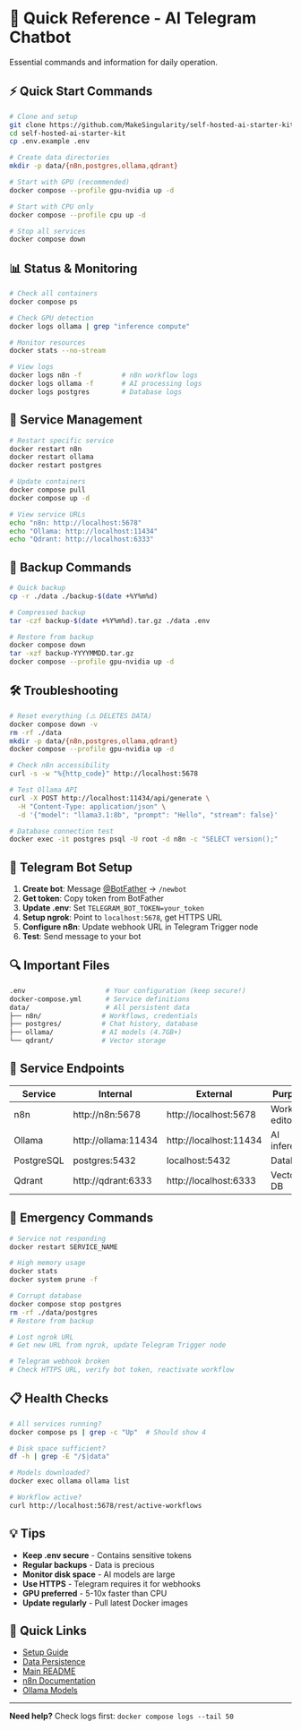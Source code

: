 # 🚀 Quick Reference - AI Telegram Chatbot

Essential commands and information for daily operation.

## ⚡ Quick Start Commands

```bash
# Clone and setup
git clone https://github.com/MakeSingularity/self-hosted-ai-starter-kit.git
cd self-hosted-ai-starter-kit
cp .env.example .env

# Create data directories
mkdir -p data/{n8n,postgres,ollama,qdrant}

# Start with GPU (recommended)
docker compose --profile gpu-nvidia up -d

# Start with CPU only
docker compose --profile cpu up -d

# Stop all services
docker compose down
```

## 📊 Status & Monitoring

```bash
# Check all containers
docker compose ps

# Check GPU detection
docker logs ollama | grep "inference compute"

# Monitor resources
docker stats --no-stream

# View logs
docker logs n8n -f          # n8n workflow logs
docker logs ollama -f       # AI processing logs
docker logs postgres        # Database logs
```

## 🔧 Service Management

```bash
# Restart specific service
docker restart n8n
docker restart ollama
docker restart postgres

# Update containers
docker compose pull
docker compose up -d

# View service URLs
echo "n8n: http://localhost:5678"
echo "Ollama: http://localhost:11434"
echo "Qdrant: http://localhost:6333"
```

## 💾 Backup Commands

```bash
# Quick backup
cp -r ./data ./backup-$(date +%Y%m%d)

# Compressed backup
tar -czf backup-$(date +%Y%m%d).tar.gz ./data .env

# Restore from backup
docker compose down
tar -xzf backup-YYYYMMDD.tar.gz
docker compose --profile gpu-nvidia up -d
```

## 🛠️ Troubleshooting

```bash
# Reset everything (⚠️ DELETES DATA)
docker compose down -v
rm -rf ./data
mkdir -p data/{n8n,postgres,ollama,qdrant}
docker compose --profile gpu-nvidia up -d

# Check n8n accessibility
curl -s -w "%{http_code}" http://localhost:5678

# Test Ollama API
curl -X POST http://localhost:11434/api/generate \
  -H "Content-Type: application/json" \
  -d '{"model": "llama3.1:8b", "prompt": "Hello", "stream": false}'

# Database connection test
docker exec -it postgres psql -U root -d n8n -c "SELECT version();"
```

## 📱 Telegram Bot Setup

1. **Create bot**: Message [@BotFather](https://t.me/botfather) → `/newbot`
2. **Get token**: Copy token from BotFather
3. **Update .env**: Set `TELEGRAM_BOT_TOKEN=your_token`
4. **Setup ngrok**: Point to `localhost:5678`, get HTTPS URL
5. **Configure n8n**: Update webhook URL in Telegram Trigger node
6. **Test**: Send message to your bot

## 🔍 Important Files

```bash
.env                    # Your configuration (keep secure!)
docker-compose.yml      # Service definitions
data/                   # All persistent data
├── n8n/               # Workflows, credentials
├── postgres/          # Chat history, database
├── ollama/            # AI models (4.7GB+)
└── qdrant/            # Vector storage
```

## 🎯 Service Endpoints

| Service | Internal | External | Purpose |
|---------|----------|----------|---------|
| n8n | http://n8n:5678 | http://localhost:5678 | Workflow editor |
| Ollama | http://ollama:11434 | http://localhost:11434 | AI inference |
| PostgreSQL | postgres:5432 | localhost:5432 | Database |
| Qdrant | http://qdrant:6333 | http://localhost:6333 | Vector DB |

## 🚨 Emergency Commands

```bash
# Service not responding
docker restart SERVICE_NAME

# High memory usage
docker stats
docker system prune -f

# Corrupt database
docker compose stop postgres
rm -rf ./data/postgres
# Restore from backup

# Lost ngrok URL
# Get new URL from ngrok, update Telegram Trigger node

# Telegram webhook broken
# Check HTTPS URL, verify bot token, reactivate workflow
```

## 📋 Health Checks

```bash
# All services running?
docker compose ps | grep -c "Up"  # Should show 4

# Disk space sufficient?
df -h | grep -E "/$|data"

# Models downloaded?
docker exec ollama ollama list

# Workflow active?
curl http://localhost:5678/rest/active-workflows
```

## 💡 Tips

- **Keep .env secure** - Contains sensitive tokens
- **Regular backups** - Data is precious
- **Monitor disk space** - AI models are large
- **Use HTTPS** - Telegram requires it for webhooks
- **GPU preferred** - 5-10x faster than CPU
- **Update regularly** - Pull latest Docker images

## 🔗 Quick Links

- [Setup Guide](SETUP.md)
- [Data Persistence](DATA_PERSISTENCE.md)
- [Main README](README.md)
- [n8n Documentation](https://docs.n8n.io/)
- [Ollama Models](https://ollama.ai/library)

---
**Need help?** Check logs first: `docker compose logs --tail 50`
